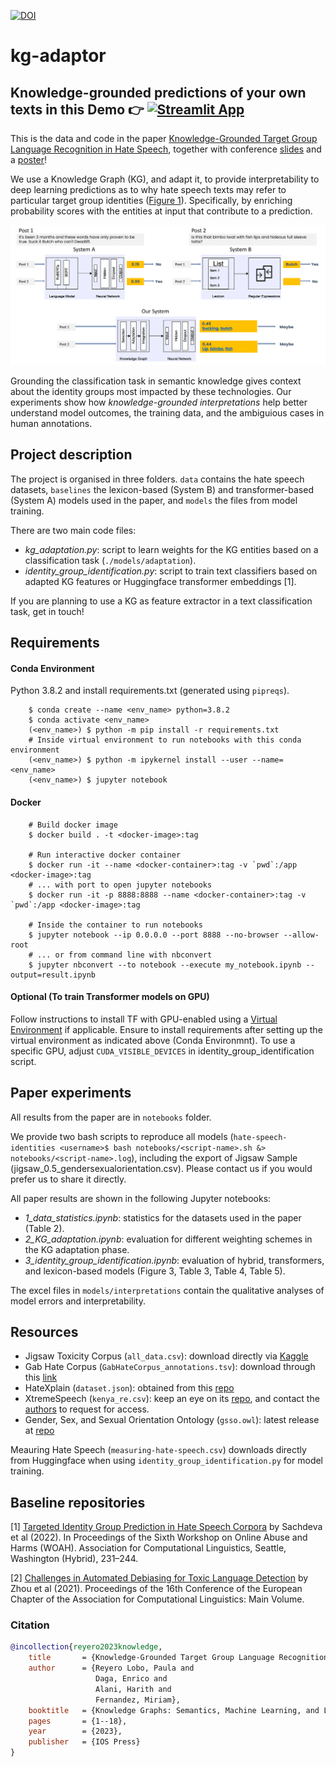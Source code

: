 [![DOI](https://zenodo.org/badge/616586386.svg)](https://zenodo.org/badge/latestdoi/616586386)

# kg-adaptor 

## Knowledge-grounded predictions of your own texts in this Demo 👉  [![Streamlit App](https://static.streamlit.io/badges/streamlit_badge_black_red.svg)](https://hate-speech-identities-demo.streamlit.app/)


This is the data and code in the paper [Knowledge-Grounded Target Group Language Recognition in Hate Speech](https://ebooks.iospress.nl/volumearticle/64009), together with conference [slides](./supplemental_material/submission650_sem23.pdf) and a [poster](./supplemental_material/poster_sem23.pdf)!


We use a Knowledge Graph (KG), and adapt it, to provide interpretability to deep learning predictions as to why hate speech texts may refer to particular target group identities ([Figure 1](./supplemental_material/Figure_1.pdf)). Specifically, by enriching probability scores with the entities at input that contribute to a prediction.

<p align="center">
 <img src="supplemental_material/Figure_1.png" alt="drawing" width="800" class="center"/>
</p>

Grounding the classification task in semantic knowledge gives context about the identity groups most impacted by these technologies. Our experiments show how *knowledge-grounded interpretations* help better understand model outcomes, the training data, and the ambiguious cases in human annotations.

## Project description

The project is organised in three folders. `data` contains the hate speech datasets, `baselines` the lexicon-based (System B) and transformer-based (System A) models used in the paper, and `models` the files from model training.

There are two main code files:
- *kg_adaptation.py*: script to learn weights for the KG entities based on a classification task (`./models/adaptation`).
- *identity_group_identification.py*: script to train text classifiers based on adapted KG features or Huggingface transformer embeddings [1].

If you are planning to use a KG as feature extractor in a text classification task, get in touch!

## Requirements

#### Conda Environment
Python 3.8.2 and install requirements.txt (generated using `pipreqs`).
```commandline
    $ conda create --name <env_name> python=3.8.2
    $ conda activate <env_name>
    (<env_name>) $ python -m pip install -r requirements.txt
    # Inside virtual environment to run notebooks with this conda environment
    (<env_name>) $ python -m ipykernel install --user --name=<env_name>
    (<env_name>) $ jupyter notebook
```

#### Docker
```commandline
    # Build docker image
    $ docker build . -t <docker-image>:tag

    # Run interactive docker container
    $ docker run -it --name <docker-container>:tag -v `pwd`:/app <docker-image>:tag
    # ... with port to open jupyter notebooks
    $ docker run -it -p 8888:8888 --name <docker-container>:tag -v `pwd`:/app <docker-image>:tag

    # Inside the container to run notebooks
    $ jupyter notebook --ip 0.0.0.0 --port 8888 --no-browser --allow-root
    # ... or from command line with nbconvert
    $ jupyter nbconvert --to notebook --execute my_notebook.ipynb --output=result.ipynb
```
#### Optional (To train Transformer models on GPU)

Follow instructions to install TF with GPU-enabled using a [Virtual Environment](https://www.tensorflow.org/install/pip) if applicable. Ensure to install requirements after setting up the virtual environment as indicated above (Conda Environmnt). To use a specific GPU, adjust `CUDA_VISIBLE_DEVICES` in identity_group_identification script.

## Paper experiments

All results from the paper are in `notebooks` folder. 

We provide two bash scripts to reproduce all models (`hate-speech-identities <username>$ bash notebooks/<script-name>.sh &> notebooks/<script-name>.log`), including the export of Jigsaw Sample (jigsaw_0.5_gendersexualorientation.csv). Please contact us if you would prefer us to share it directly. 

All paper results are shown in the following Jupyter notebooks:
- *1_data_statistics.ipynb*: statistics for the datasets used in the paper (Table 2).
- *2_KG_adaptation.ipynb*: evaluation for different weighting schemes in the KG adaptation phase.
- *3_identity_group_identification.ipynb*: evaluation of hybrid, transformers, and lexicon-based models (Figure 3, Table 3, Table 4, Table 5).

The excel files in `models/interpretations` contain the qualitative analyses of model errors and interpretability.

## Resources

- Jigsaw Toxicity Corpus (`all_data.csv`): download directly via [Kaggle](https://www.kaggle.com/c/jigsaw-unintended-bias-in-toxicity-classification/data?select=all_data.csv) 
- Gab Hate Corpus (`GabHateCorpus_annotations.tsv`): download through this [link](https://osf.io/edua3/)
- HateXplain (`dataset.json`): obtained from this [repo](https://github.com/hate-alert/HateXplain/tree/master/Data)
- XtremeSpeech (`kenya_re.csv`): keep an eye on its [repo](https://github.com/antmarakis/xtremespeech), and contact the [authors](mailto:antmarakis@cis.lmu.de) to request for access.
- Gender, Sex, and Sexual Orientation Ontology (`gsso.owl`): latest release at [repo](https://github.com/Superraptor/GSSO)

Meauring Hate Speech (`measuring-hate-speech.csv`) downloads directly from Huggingface when using `identity_group_identification.py` for model training.

## Baseline repositories

[1] [Targeted Identity Group Prediction in Hate Speech Corpora](https://github.com/dlab-projects/hate_target) by Sachdeva et al (2022). In Proceedings of the Sixth Workshop on Online Abuse and Harms (WOAH). Association for Computational Linguistics, Seattle, Washington (Hybrid), 231–244.

[2] [Challenges in Automated Debiasing for Toxic Language Detection](https://github.com/XuhuiZhou/Toxic_Debias/tree/main/data) by Zhou et al (2021). Proceedings of the 16th Conference of the European Chapter of the Association for Computational Linguistics: Main Volume.

### Citation


```bibtex
@incollection{reyero2023knowledge,
    title       = {Knowledge-Grounded Target Group Language Recognition in Hate Speech},
    author      = {Reyero Lobo, Paula and 
                   Daga, Enrico and 
                   Alani, Harith and 
                   Fernandez, Miriam},
    booktitle   = {Knowledge Graphs: Semantics, Machine Learning, and Languages},
    pages       = {1--18},
    year        = {2023},
    publisher   = {IOS Press}
}
```